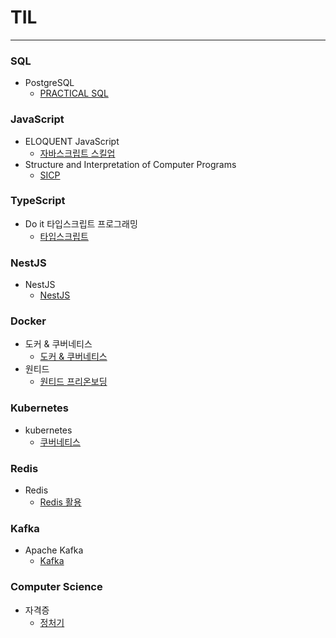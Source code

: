 # TIL

------------------------------------------

### SQL

* PostgreSQL
  * <a href="https://github.com/thgr8ganzi/TIL/tree/master/SQL/PRACTICAL%20SQL">PRACTICAL SQL</a>

### JavaScript

* ELOQUENT JavaScript
  * <a href="https://github.com/thgr8ganzi/TIL/tree/master/JavaScript/%EC%9E%90%EB%B0%94%EC%8A%A4%ED%81%AC%EB%A6%BD%ED%8A%B8%20%EC%8A%A4%ED%82%AC%EC%97%85">자바스크립트 스킬업</a>
* Structure and Interpretation of Computer Programs
  * <a href="https://github.com/thgr8ganzi/TIL/tree/master/JavaScript/SICP">SICP</a>
### TypeScript

* Do it 타입스크립트 프로그래밍
  * <a href="https://github.com/thgr8ganzi/TIL/tree/master/TypeScript/%ED%83%80%EC%9E%85%EC%8A%A4%ED%81%AC%EB%A6%BD%ED%8A%B8%20%ED%94%84%EB%A1%9C%EA%B7%B8%EB%9E%98%EB%B0%8D">타입스크립트</a>

### NestJS

* NestJS
  * <a href="https://github.com/thgr8ganzi/TIL/tree/master/Kubernetes/inflearn">NestJS</a>

### Docker

* 도커 & 쿠버네티스
  * <a href="https://github.com/thgr8ganzi/TIL/tree/master/%EB%8F%84%EC%BB%A4/%EB%8F%84%EC%BB%A4%26%EC%BF%A0%EB%B2%84%EB%84%A4%ED%8B%B0%EC%8A%A4">도커 & 쿠버네티스</a>
* 원티드
  * <a href="https://github.com/thgr8ganzi/TIL/tree/master/%EB%8F%84%EC%BB%A4/%EC%9B%90%ED%8B%B0%EB%93%9C%20%ED%94%84%EB%A6%AC%EC%98%A8%EB%B3%B4%EB%94%A9">원티드 프리온보딩</a>

### Kubernetes

* kubernetes
  * <a href="https://github.com/thgr8ganzi/TIL/tree/master/Kubernetes/inflearn">쿠버네티스</a>

### Redis

* Redis
  * <a href="https://github.com/thgr8ganzi/TIL/tree/master/Redis/Redis%20%ED%99%9C%EC%9A%A9">Redis 활용</a>

### Kafka

* Apache Kafka
  * <a href="https://github.com/thgr8ganzi/TIL/tree/master/Kafka">Kafka</a>

### Computer Science

* 자격증
  * <a href="https://github.com/thgr8ganzi/TIL/tree/master/CS/%EC%A0%95%EC%B2%98%EA%B8%B0">정처기</a>